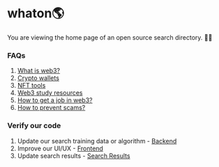 # whaton🌎
You are viewing the home page of an open source search directory. 🦄✨

### FAQs
1) [What is web3?](<https://www.whatonearth.xyz/search?query=What is web3?>)
2) [Crypto wallets](<https://www.whatonearth.xyz/search?query=Crypto wallets>)
3) [NFT tools](<https://www.whatonearth.xyz/search?query=NFT tools?>)
4) [Web3 study resources](<https://www.whatonearth.xyz/search?query=Web3 study resources>)
5) [How to get a job in web3?](<https://www.whatonearth.xyz/search?query=How to get a job in web3?>)
6) [How to prevent scams?](<https://www.whatonearth.xyz/search?query=How to prevent scams?>)

### Verify our code
1) Update our search training data or algorithm - [Backend](<https://github.com/whatonearth-xyz/backend>)
2) Improve our UI/UX - [Frontend](<https://github.com/whatonearth-xyz/backend>)
3) Update search results - [Search Results](<https://github.com/whatonearth-xyz/search-results>)
